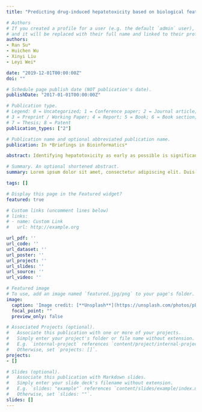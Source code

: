 ```yaml
---
title: "Predicting drug-induced hepatotoxicity based on biological feature maps and diverse classification strategies"

# Authors
# If you created a profile for a user (e.g. the default `admin` user), write the username (folder name) here 
# and it will be replaced with their full name and linked to their profile.
authors:
- Ran Su*
- Huichen Wu
- Xinyi Liu
- Leyi Wei*

date: "2019-12-01T00:00:00Z"
doi: ""

# Schedule page publish date (NOT publication's date).
publishDate: "2017-01-01T00:00:00Z"

# Publication type.
# Legend: 0 = Uncategorized; 1 = Conference paper; 2 = Journal article;
# 3 = Preprint / Working Paper; 4 = Report; 5 = Book; 6 = Book section;
# 7 = Thesis; 8 = Patent
publication_types: ["2"]

# Publication name and optional abbreviated publication name.
publication: In *Briefings in Bioinformatics*

abstract: Identifying hepatotoxicity as early as possible is significant in drug development. In this study, we developed a drug-induced hepatotoxicity prediction model taking account of both the biological context and the computational efficacy based on toxicogenomics data. Specifically, we proposed a novel gene selection algorithm considering gene’s participation, named BioCB, to choose the discriminative genes and make more efficient prediction. Then instead of using the raw gene expression levels to characterize each drug, we developed a two-dimensional biological process feature pattern map to represent each drug. Then we employed two strategies to handle the maps and identify the hepatotoxicity, the direct use of maps, named Two-dim branch, and vectorization of maps, named One-dim branch. The two strategies subsequently used the deep convolutional neural networks and LightGBM as predictors, respectively. Additionally, we here for the first time proposed a stacked vectorized gene matrix, which was more predictive than the raw gene matrix. Results validated on both in vivo and in vitro data from two public data sets, the TG-GATES and DrugMatrix, show that the proposed One-dim branch outperforms the deep framework, the Two-dim branch, and has achieved high accuracy and efficiency. The implementation of the proposed method is available at https://github.com/RanSuLab/Hepatotoxicity.

# Summary. An optional shortened abstract.
summary: Lorem ipsum dolor sit amet, consectetur adipiscing elit. Duis posuere tellus ac convallis placerat. Proin tincidunt magna sed ex sollicitudin condimentum.

tags: []

# Display this page in the Featured widget?
featured: true

# Custom links (uncomment lines below)
# links:
# - name: Custom Link
#   url: http://example.org

url_pdf: ''
url_code: ''
url_dataset: ''
url_poster: ''
url_project: ''
url_slides: ''
url_source: ''
url_video: ''

# Featured image
# To use, add an image named `featured.jpg/png` to your page's folder. 
image:
  caption: 'Image credit: [**Unsplash**](https://unsplash.com/photos/pLCdAaMFLTE)'
  focal_point: ""
  preview_only: false

# Associated Projects (optional).
#   Associate this publication with one or more of your projects.
#   Simply enter your project's folder or file name without extension.
#   E.g. `internal-project` references `content/project/internal-project/index.md`.
#   Otherwise, set `projects: []`.
projects:
- []

# Slides (optional).
#   Associate this publication with Markdown slides.
#   Simply enter your slide deck's filename without extension.
#   E.g. `slides: "example"` references `content/slides/example/index.md`.
#   Otherwise, set `slides: ""`.
slides: []
---
```


